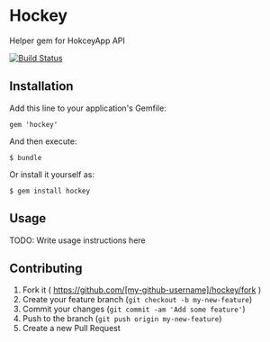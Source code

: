 # Hockey

Helper gem for HokceyApp API

[![Build Status](https://travis-ci.org/yagihiro/hockey.svg?branch=master)](https://travis-ci.org/yagihiro/hockey)

## Installation

Add this line to your application's Gemfile:

    gem 'hockey'

And then execute:

    $ bundle

Or install it yourself as:

    $ gem install hockey

## Usage

TODO: Write usage instructions here

## Contributing

1. Fork it ( https://github.com/[my-github-username]/hockey/fork )
2. Create your feature branch (`git checkout -b my-new-feature`)
3. Commit your changes (`git commit -am 'Add some feature'`)
4. Push to the branch (`git push origin my-new-feature`)
5. Create a new Pull Request
